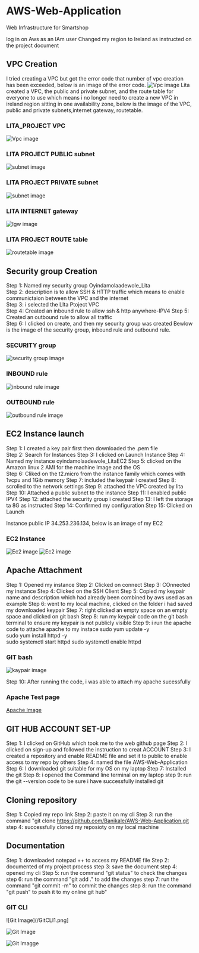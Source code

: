 # AWS-Web-Application 

Web Infrastructure for Smartshop 

log in on Aws as an IAm user Changed my region to Ireland as instructed on the project document 

## VPC Creation 

I tried creating a VPC but got the error code that number of vpc creation has been exceeded, below is an image of the error code.
![Vpc image](/Vpcerror.png)
Lita created a VPC, the public and private subnet, and the route table for everyone to use which means i no longer need to create a new VPC in ireland region sitting in one availability zone, below is the image of the VPC, public and private subnets,internet gateway, routetable.
### LITA_PROJECT VPC 
![Vpc image](/VPCLita.png)
### LITA PROJECT PUBLIC subnet
![subnet image](/PublicSUbnet_Lita.png)
### LITA PROJECT PRIVATE subnet
![subnet image](/PrivateSubnet_Lita.png)
### LITA INTERNET gateway
![Igw image](/IGW.png)
### LITA PROJECT ROUTE table
![routetable image](/RouteTable_Lita.png)

## Security group Creation 
Step 1: Named my security group Oyindamolaadewole_Lita  
Step 2: description is to allow SSH & HTTP traffic which means to enable communictaion between the VPC and the internet  
Step 3:  i selected the LIta Ptoject VPC  
Step 4: Created an inbound rule to allow ssh & http anywhere-IPV4 
Step 5: Created an outbound rule to allow all traffic  
Step 6:  I clicked on create, and then my security group was created 
Bewlow is the image of the security group, inbound rule and outbound rule.

### SECURITY group
![security group image](/SecurityGroup.png)
### INBOUND rule
![inbound rule image](/InboundRule.png)
### OUTBOUND rule
![outbound rule image](/Outboundrule.png)
 
## EC2 Instance launch 

Step 1: I created a key pair first then downloaded the .pem file  
Step 2: Search for Instances 
Step 3: I clicked on Launch Instance 
Step 4: Named my instance oyindamolaadewole_LitaEC2 
Step 5: clicked on the Amazon linux 2 AMI for the machine Image and the OS  
Step 6: Cliked on  the t2.micro from the instance family which comes with 1vcpu and 1Gib memory 
Step 7: included the keypair i created 
Step 8: scrolled to the network settings 
Step 9: attached the VPC created by lita 
Step 10: Attached a public subnet to the instance 
Step 11: I enabled public IPV4 
Step 12: attached the security group i created 
Step 13: I left the storage ta 8G as instructed 
Step 14: Confirmed my configuration 
Step 15: Clicked on Launch 

Instance public IP 34.253.236.134, below is an image of my EC2
### EC2 Instance
![Ec2 image](/EC2.png)
![Ec2 image](/EC2complete.png)

## Apache Attachment 
Step 1: Opened my instance 
Step 2: Clicked on connect 
Step 3: COnnected my instance 
Step 4: Clicked on the SSH Client
Step 5: Copied my keypair name and description which had already been combined by aws used as an example 
Step 6: went to my local machine, clicked on the folder i had saved my downloaded keypair 
Step 7: right clicked an empty space on an empty space and clicked on git bash 
Step 8: run my keypair code on the git bash terminal to ensure my keypair is not publicly visible 
Step 9:  i run the apache code to attache apache to my instace 
sudo yum update -y  
sudo yum install httpd -y  
sudo systemctl start httpd 
sudo systemctl enable httpd 

### GIT bash
![kaypair image](/Kaypaircommand.png)

Step 10: After running the code, i was able to attach my apache sucessfully

### Apache Test page
[Apache Image](/Apache.png)

## GIT HUB ACCOUNT SET-UP 
Step 1: I clicked on GitHub which took me to the web github page 
Step 2: I clicked on sign-up and followed the instruction to creat ACCOUNT 
Step 3: I created a repository and enable README file and set it to public to enable access to my repo by others 
Step 4: named the file AWS-Web-Application 
Step 6: I downloaded git suitable for my OS on my laptop 
Step 7: Installed the git 
Step 8: i opened the Command line terminal on my laptop 
step 9: run the git --version code to be sure i have successfully installed git 

  
## Cloning repository 
Step 1: Copied my repo link 
Step 2: paste it on my cli 
Step 3: run the command "git clone https://github.com/Banikale/AWS-Web-Application.git 
step 4: successfully cloned my reposioty on my local machine 


## Documentation 
Step 1: downloaded notepad ++ to access my README file 
Step 2: documented of my project process 
step 3: save the document 
step 4: opened my cli 
Step 5: run the command "git status" to check the changes 
step 6: run the command "git add ." to add the changes 
step 7: run the command "git commit -m" to commit the changes 
step 8: run the command "git push" to push it to my online git hub" 

 ### GIT CLI 
![Git Image](/GitCLI1.png] 

![Git Image](/GitCli2.png)

![Git Imagge](/GitCli3.png)



